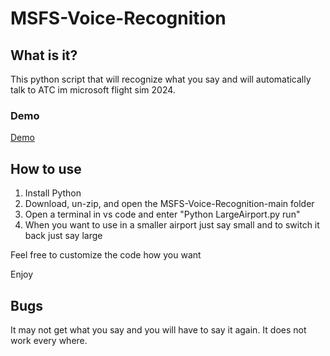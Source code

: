 # MSFS-Voice-Recognition

## What is it?
This python script that will recognize what you say and will automatically talk to ATC im microsoft flight sim 2024.

### Demo
[Demo](https://cloud-dsp62jtdr-hack-club-bot.vercel.app/0msfs-demo.mp4)

## How to use

1. Install Python
2. Download, un-zip, and open the MSFS-Voice-Recognition-main folder
3. Open a terminal in vs code and enter "Python LargeAirport.py run"
4. When you want to use in a smaller airport just say small and to switch it back just say large

Feel free to customize the code how you want

Enjoy

## Bugs
It may not get what you say and you will have to say it again.
It does not work every where.